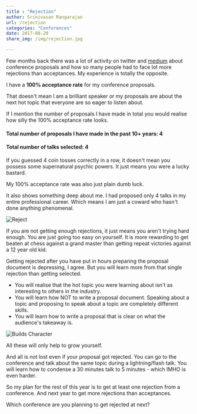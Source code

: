 ```yaml
---
title : "Rejection"
author: Srinivasan Rangarajan
url: /rejection
categories: "Conferences"
date: 2017-08-20
share_img: /img/rejection.jpg

---
```

Few months back there was a lot of activity on twitter and [medium](https://code.likeagirl.io/on-conference-proposal-rejections-205f7fead68) about conference proposals and how so many people had to face lot more rejections than acceptances. 
My experience is totally the opposite. 

<!--more-->

I have a **100% acceptance rate** for my conference proposals.

That doesn't mean I am a brilliant speaker or my proposals are about the next hot topic that everyone are so eager to listen about. 

If I mention the number of proposals I have made in total you would realise how silly the 100% acceptance rate looks. 

#### Total number of proposals I have made in the past 10+ years: 4
#### Total number of talks selected: 4

If you guessed 4 coin tosses correctly in a row, it doesn't mean you possess some supernatural psychic powers. It just means you were a lucky bastard. 

My 100% acceptance rate was also just plain dumb luck.

It also shows something deep about me. 
I had proposed only 4 talks in my entire professional career. 
Which means I am just a coward who hasn't done anything phenomenal. 

![Reject](/img/rejection.jpg "Reject")


If you are not getting enough rejections, it just means you aren't trying hard enough. 
You are just going too easy on yourself. 
It is more rewarding to get beaten at chess against a grand master than getting repeat victories against a 12 year old kid.

Getting rejected after you have put in hours preparing the proposal document is depressing, I agree. 
But you will learn more from that single rejection than getting selected. 

* You will realise that the hot topic you were learning about isn't as interesting to others in the industry.
* You will learn how NOT to write a proposal document. Speaking about a topic and proposing to speak about a topic are completely different skills.
* You will learn how to write a proposal that is clear on what the audience's takeaway is.

![Builds Character](/img/builds-character.png "Builds Character")

All these will only help to grow yourself.

And all is not lost even if your proposal got rejected. 
You can go to the conference and talk about the same topic during a lightning/flash talk. 
You will learn how to condense a 30 minutes talk to 5 minutes - which IMHO is even harder.

So my plan for the rest of this year is to get at least one rejection from a conference. 
And next year to get more rejections than acceptances. 

Which conference are you planning to get rejected at next?
